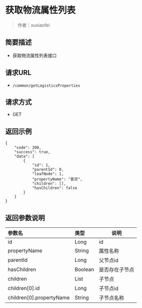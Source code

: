 # 获取物流属性列表

> 作者：xuxiaofei

## 简要描述

- 获取物流属性列表接口

## 请求URL
- ` /common/getLogisticsProperties `
  
## 请求方式
- GET 


## 返回示例 

``` 
{
    "code": 200,
    "success": true,
    "data": [
        {
            "id": 1,
            "parentId": 0,
            "leafNode": 1,
            "propertyName": "普货",
            "children": [],
            "hasChildren": false
        }
    ]
}
```

## 返回参数说明 

|参数名|类型|说明|
|:-----  |:-----|-----                           |
|id |Long   | id |
|propertyName |String   | 属性名称 |
|parentId |Long   | 父节点id |
|hasChildren |Boolean   | 是否存在子节点 |
|children |List   |子节点|
|children[0].id |Long   |  子节点id|
|children[0].propertyName |String   | 子节点名称 |
